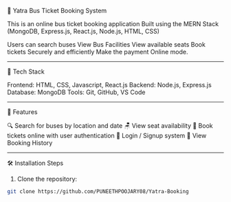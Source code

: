 🚌 Yatra Bus Ticket Booking System 

This is an online bus ticket booking application 
Built using the 
MERN Stack (MongoDB, Express.js, React.js, Node.js, HTML, CSS)

Users can search buses
View Bus Facilities
View available seats
Book tickets Securely and efficiently
Make the payment Online mode.

----------------------------------------------------

🔧 Tech Stack

Frontend: HTML, CSS, Javascript, React.js
Backend: Node.js, Express.js
Database: MongoDB
Tools: Git, GitHub, VS Code

----------------------------------------------------

 🚀 Features

🔍 Search for buses by location and date
🪑 View seat availability
🧾 Book tickets online with user authentication
👤 Login / Signup system
📃 View Booking History

----------------------------------------------------

🛠️ Installation Steps

1. Clone the repository:

```bash
git clone https://github.com/PUNEETHPOOJARY08/Yatra-Booking
